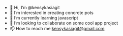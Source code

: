 - 👋 Hi, I’m @kensykasiagit
- 👀 I’m interested in creating concrete pots
- 🌱 I’m currently learning javascript
- 💞️ I’m looking to collaborate on some cool app project
- 📫 How to reach me kensykasiagit@gmail.com
